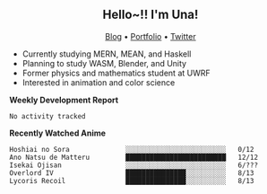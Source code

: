 <h2 align="center">
  Hello~!! I'm Una!
</h2>

<p align="center">
  <a href="https://anarchy.website/">Blog</a> &bull;
  <a href="https://una-ada.github.io/">Portfolio</a> &bull;
  <a href="https://twitter.com/xn__z7x">Twitter</a>
</p>

- Currently studying MERN, MEAN, and Haskell
- Planning to study WASM, Blender, and Unity
- Former physics and mathematics student at UWRF
- Interested in animation and color science

**Weekly Development Report**

<!--START_SECTION:waka-->

```text
No activity tracked
```

<!--END_SECTION:waka-->

**Recently Watched Anime**

<!-- RECENT-ANIME:START -->

    Hoshiai no Sora              ░░░░░░░░░░░░░░░░░░░░░░░░░   0/12
    Ano Natsu de Matteru         █████████████████████████   12/12
    Isekai Ojisan                ░░░░░░░░░░░░░░░░░░░░░░░░░   6/???
    Overlord IV                  ███████████████░░░░░░░░░░   8/13
    Lycoris Recoil               ███████████████░░░░░░░░░░   8/13
<!-- RECENT-ANIME:END -->
